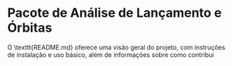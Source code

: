 # Pacote de Análise de Lançamento e Órbitas



O \texttt{README.md} oferece uma visão geral do projeto, com instruções de instalação e uso básico, além de informações sobre como contribui